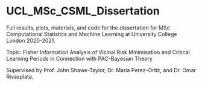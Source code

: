 # UCL_MSc_CSML_Dissertation
Full results, plots, materials, and code for the dissertation for MSc Computational Statistics and Machine Learning at University College London 2020-2021.

Topic: Fisher Information Analysis of Vicinal Risk Minimisation and Critical Learning Periods in Connection with PAC-Bayesian Theory

Supervised by Prof. John Shawe-Taylor, Dr. Maria Perez-Ortiz, and Dr. Omar Rivasplata.
